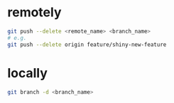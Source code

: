 # remotely
```sh
git push --delete <remote_name> <branch_name>
# e.g.
git push --delete origin feature/shiny-new-feature
```

# locally
```sh
git branch -d <branch_name>
```
